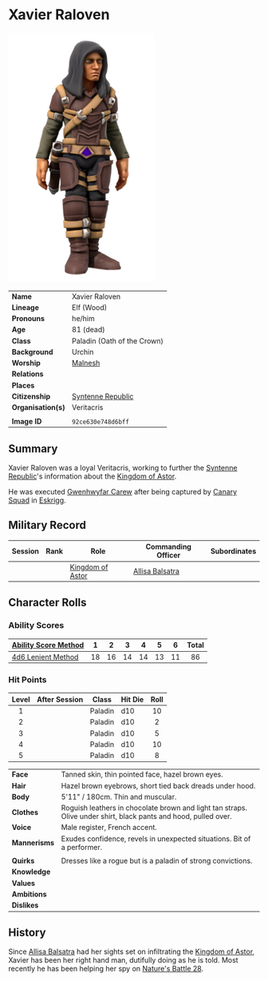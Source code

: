 # Xavier Raloven

<img src="https://raw.githubusercontent.com/jesskelsall/astarus-images/main/characters/portraits/92ce630e748d6bff.png" height="500" />

|||
| --- | --- |
| **Name** | Xavier Raloven | character.4
| **Lineage** | Elf (Wood) |
| **Pronouns** | he/him |
| **Age** | 81 (dead) |
| **Class** | Paladin (Oath of the Crown) |
| **Background** | Urchin |
| **Worship** | [Malnesh](../gods/deities/malnesh.md) |
| **Relations** | |
| **Places** | |
| **Citizenship** | [Syntenne Republic](../civilisations/syntenne-republic/syntenne-republic.md) |
| **Organisation(s)** | Veritacris |
|||
| **Image ID** | `92ce630e748d6bff` |

## Summary

Xavier Raloven was a loyal Veritacris, working to further the [Syntenne Republic](../civilisations/syntenne-republic/syntenne-republic.md)'s information about the [Kingdom of Astor](../civilisations/kingdom-of-astor/kingdom-of-astor.md).

He was executed [Gwenhwyfar Carew](gwenhwyfar-carew.md) after being captured by [Canary Squad](../organisations/government/astorrel/squads/canary-squad.md) in [Eskrigg](../places/settlements/cities/eskrigg.md).

## Military Record

| Session | Rank | Role | Commanding Officer | Subordinates |
|:---:| --- | --- | --- | --- |
||| [Kingdom of Astor](../civilisations/kingdom-of-astor/kingdom-of-astor.md) | [Allisa Balsatra](allisa-balsatra.md) ||

## Character Rolls

### Ability Scores

| [Ability Score Method](../mechanics/ability-score-method/ability-score-method.md) | 1 | 2 | 3 | 4 | 5 | 6 | Total |
| --- |:---:|:---:|:---:|:---:|:---:|:---:|:---:|
| [4d6 Lenient Method](../mechanics/ability-score-method/4d6-lenient-method.md) | 18 | 16 | 14 | 14 | 13 | 11 | 86 |

### Hit Points

| Level | After Session | Class | Hit Die | Roll |
|:---:|:---:| --- | --- |:---:|
| 1 || Paladin | d10 | 10 |
| 2 || Paladin | d10 | 2 |
| 3 || Paladin | d10 | 5 |
| 4 || Paladin | d10 | 10 |
| 5 || Paladin | d10 | 8 |

| | |
| --- | --- |
| **Face** | Tanned skin, thin pointed face, hazel brown eyes. | characteristics.2
| **Hair** | Hazel brown eyebrows, short tied back dreads under hood. |
| **Body** | 5'11" / 180cm. Thin and muscular. |
| **Clothes** | Roguish leathers in chocolate brown and light tan straps. Olive under shirt, black pants and hood, pulled over. |
| **Voice** | Male register, French accent. |
| **Mannerisms** | Exudes confidence, revels in unexpected situations. Bit of a performer. |
| | |
| **Quirks** | Dresses like a rogue but is a paladin of strong convictions. |
| **Knowledge** | |
| **Values** | |
| **Ambitions** | |
| **Dislikes** | |

## History

Since [Allisa Balsatra](allisa-balsatra.md) had her sights set on infiltrating the [Kingdom of Astor](../civilisations/kingdom-of-astor/kingdom-of-astor.md), Xavier has been her right hand man, dutifully doing as he is told. Most recently he has been helping her spy on [Nature's Battle 28](../storylines/ended/natures-battle-28.md).
